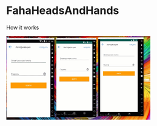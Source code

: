 # FahaHeadsAndHands

How it works

<img src="app/screenshots/2019-06-18_21-09-58.gif" width="380" />
